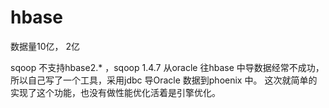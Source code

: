 # hbase
数据量10亿， 2亿

sqoop 不支持hbase2.* ，sqoop 1.4.7 从oracle 往hbase 中导数据经常不成功，所以自己写了一个工具，采用jdbc 导Oracle 数据到phoenix 中。
这次就简单的实现了这个功能，也没有做性能优化活着是引擎优化。
